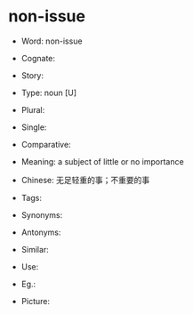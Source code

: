 # non-issue

- Word: non-issue
- Cognate: 
- Story: 

- Type: noun [U]
- Plural: 
- Single: 
- Comparative: 
- Meaning: a subject of little or no importance
- Chinese: 无足轻重的事；不重要的事
- Tags: 
- Synonyms: 
- Antonyms: 
- Similar: 
- Use: 
- Eg.: 
- Picture: 


